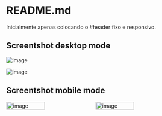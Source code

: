 # README.md

Inicialmente apenas colocando o #header fixo e responsivo.

Screentshot desktop mode
---
![image](https://github.com/user-attachments/assets/8acd103b-f01e-440e-bc23-15029bd7b0ef)

![image](https://github.com/user-attachments/assets/56164992-31cc-41c7-8937-a6460ccdc517)


Screentshot mobile mode
---
<div style="display: flex; gap: 10px;">
  <img src="https://github.com/user-attachments/assets/53f96061-154f-4800-97e5-2716b3128ce5" alt="image" width="45%">
  <img src="https://github.com/user-attachments/assets/815f72e7-f357-49a0-b7d3-c646143f71db" alt="image" width="45%">
</div>




